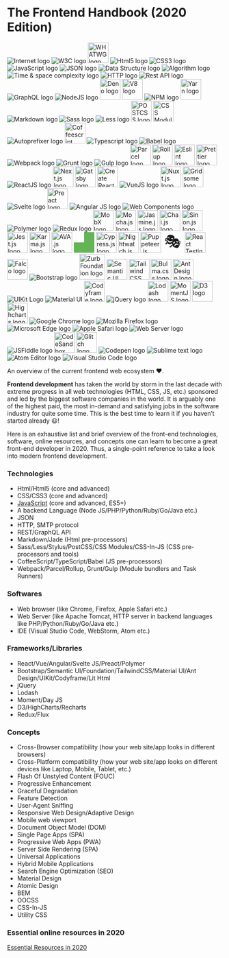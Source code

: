 # The Frontend Handbook (2020 Edition)

![Internet logo](https://img.icons8.com/color/48/000000/internet.png "Internet")
![W3C logo](https://img.icons8.com/ios-filled/48/000000/w3c.png "W3C")
<img src="https://api.iconify.design/logos:whatwg.svg" alt="WHATWG logo" title="WHATWG" height="48" width="48" />
![Html5 logo](https://img.icons8.com/color/48/000000/html-5.png "HTML5")
![CSS3 logo](https://img.icons8.com/color/48/000000/css3.png "CSS3")
![JavaScript logo](https://img.icons8.com/color/48/000000/javascript.png "JavaScript")
![JSON logo](https://img.icons8.com/office/48/000000/json.png "JSON")
![Data Structure logo](https://img.icons8.com/material-two-tone/48/000000/data-.png "Data Structure")
![Algorithm logo](https://img.icons8.com/fluent/48/000000/flow-chart.png "Algorithm")
![Time & space complexity logo](https://img.icons8.com/officel/48/000000/rocket.png "Time & space complexity")
![HTTP logo](https://img.icons8.com/plasticine/48/000000/domain.png "HTTP")
![Rest API logo](https://img.icons8.com/nolan/48/api-settings.png "Rest API")
![GraphQL logo](https://img.icons8.com/color/48/000000/graphql.png "GraphQL")
![NodeJS logo](https://img.icons8.com/color/48/000000/nodejs.png "NodeJS")
<img src="https://api.iconify.design/cib:deno.svg" alt="Deno logo" title="Deno" height="48" width="48" />
<img src="https://api.iconify.design/logos:v8.svg" alt="V8 logo" title="V8" height="48" width="48" />
![NPM logo](https://img.icons8.com/color/48/000000/npm.png "NPM")
<img src="https://api.iconify.design/logos:yarn.svg" alt="Yarn logo" title="Yarn" height="48" width="48" />
![Markdown logo](https://img.icons8.com/office/48/000000/markdown.png "Markdown")
![Sass logo](https://img.icons8.com/color/48/000000/sass.png "Sass")
![Less logo](https://img.icons8.com/windows/48/000000/less-logo.png "Less")
<img src="https://postcss.org/_/web_modules/Hero/postcss.svg" alt="POSTCSS logo" title="POSTCSS" width="48" height="48" />
<img src="https://raw.githubusercontent.com/css-modules/logos/master/css-modules-logo.png" alt="CSS Modules logo" title="CSS Modules" width="48" height="48" />
![Autoprefixer logo](https://img.icons8.com/windows/48/000000/autoprefixer.png "Autoprefixer")
<img src="https://api.iconify.design/logos:coffeescript.svg" alt="Coffeescript logo" title="Coffeescript" height="48" width="48" />
![Typescript logo](https://img.icons8.com/color/48/000000/typescript.png "Typescript")
![Babel logo](https://img.icons8.com/dusk/48/000000/babel.png "Babel")
![Webpack logo](https://img.icons8.com/dusk/48/000000/webpack.png "Webpack")
![Grunt logo](https://img.icons8.com/windows/48/000000/grunt.png "Grunt")
![Gulp logo](https://img.icons8.com/windows/48/000000/gulp.png "Gulp")
<img src="https://parceljs.org/assets/parcel-front.webp" alt="Parcel logo" title="Parcel" height="48" width="48" />
<img src="https://rollupjs.org/logo.svg" alt="Rollup logo" title="Rollup" height="48" width="48" />
<img src="https://api.iconify.design/logos:eslint.svg" alt="Eslint logo" title="Eslint" height="48" width="48" />
<img src="https://api.iconify.design/logos:prettier.svg" alt="Prettier logo" title="Prettier" height="48" width="48"  />
![ReactJS logo](https://img.icons8.com/office/48/000000/react.png "ReactJS")
<img src="https://api.iconify.design/logos:nextjs.svg" alt="Next.js logo" title="Next.js" height="48" width="48"  />
<img src="https://api.iconify.design/logos:gatsby.svg" alt="Gatsby logo" title="Gatsby" height="48" width="48" />
<img src="https://create-react-app.dev/img/logo.svg" alt="Create React App logo" title="Create React App" height="48" width="48" />
![VueJS logo](https://img.icons8.com/color/48/000000/vue-js.png "VueJS")
<img src="https://api.iconify.design/logos:nuxt.svg" alt="Nuxt.js logo" title="Nuxt.js" height="48" width="48" />
<img src="https://api.iconify.design/logos:gridsome-icon.svg" alt="Gridsome logo" title="Gridsome" height="48" width="48" />
![Svelte logo](https://img.icons8.com/doodle/48/000000/svetle.png "Svelte")
<img src="https://api.iconify.design/logos-preact.svg" alt="Preact logo" title="Preact" height="48" width="48" />
![Angular JS logo](https://img.icons8.com/color/48/000000/angularjs.png "Angular JS")
![Web Components logo](https://img.icons8.com/color/48/000000/web-components.png "Web Components")
![Polymer logo](https://img.icons8.com/color/48/000000/polymer.png "Polymer")
![Redux logo](https://img.icons8.com/color/48/000000/redux.png "Redux")
<img src="https://mobx.js.org/assets/mobx.png" alt="MobX logo" title="MobX" height="48" width="48" />
<img src="https://api.iconify.design/logos:mocha.svg" alt="Mocha.js logo" title="Mocha.js" height="48" width="48" />
<img src="https://api.iconify.design/logos:jasmine.svg" alt="Jasmine.js logo" title="Jasmine.js" height="48" width="48" />
<img src="https://api.iconify.design/logos:chai.svg" alt="Chai.js logo" title="Chai.js" height="48" width="48" />
<img src="https://sinonjs.org/assets/images/logo.png" alt="Sinon.js logo" title="Sinon.js" height="48" width="48" />
<img src="https://api.iconify.design/logos:jest.svg" alt="Jest.js logo" title="Jest.js" height="48" width="48" />
<img src="https://api.iconify.design/logos:karma.svg" alt="Karma.js logo" title="Karma.js" height="48" width="48" />
<img src="https://api.iconify.design/logos:ava.svg" alt="AVA.js logo" title="AVA.js" height="48" width="48" />
<img src="data:image/svg+xml,%3Csvg xmlns:dc='http://purl.org/dc/elements/1.1/' xmlns:cc='http://creativecommons.org/ns%23' xmlns:rdf='http://www.w3.org/1999/02/22-rdf-syntax-ns%23' xmlns:svg='http://www.w3.org/2000/svg' xmlns='http://www.w3.org/2000/svg' xmlns:xlink='http://www.w3.org/1999/xlink' version='1.1' width='40' height='40'%3E%3Cg%3E%3Cpath d='m 0,20 20,0 0,-20 20,0 0,40 -40,0 z' style='fill:%2362b455;fill-opacity:1;fill-rule:evenodd'/%3E%3C/g%3E%3C/svg%3E%0A" alt="Wallaby.js logo" title="Wallaby.js" height="48" width="48" />
<img src="https://api.iconify.design/logos:cypress.svg" alt="Cypress.js logo" title="Cypress.js" height="48" width="48" />
<img src="https://api.iconify.design/logos:nightwatch.svg" alt="Nightwatch.js logo" title="Nightwatch.js" height="48" width="48" />
<img src="https://api.iconify.design/logos:puppeteer.svg" alt="Puppeteer.js logo" title="Puppeteer.js" height="48" width="48" />
<span title="Playwright" style="align-items: center; display: inline-flex; font-size: 2.5em; height: 48px; justify-content: center; width: 48px;vertical-align: bottom;">🎭</span>
<img src="https://testing-library.com/img/octopus-64x64.png" alt="React Testing Library logo" title="React Testing Library" height="48" width="48" />
<img src="https://getfal.co/img/logo.svg" alt="Falco logo" title="Falco" height="48" width="48" />
![Bootstrap logo](https://img.icons8.com/color/48/000000/bootstrap.png "Bootstrap")
<img src="https://get.foundation/assets/img/homepage/responsive-through-and-through.svg" alt="Zurb Foundation logo" title="Zurb Foundation" height="60" width="60" />
<img src="https://semantic-ui.com/images/logo.png" alt="Semantic UI logo" title="Semantic UI" height="48" width="48" />
<img src="https://api.iconify.design/logos-tailwindcss-icon.svg" alt="Tailwind CSS logo" title="Tailwind CSS" height="48" width="48" />
<img src="https://api.iconify.design/logos:bulma.svg" alt="Bulma.css logo" title="Bulma.css" height="48" width="48" />
<img src="https://gw.alipayobjects.com/zos/rmsportal/KDpgvguMpGfqaHPjicRK.svg" alt="Ant Design logo" title="Ant Design" height="48" width="48" />
![UIKit Logo](https://img.icons8.com/windows/48/000000/uikit.png "UIKit")
![Material UI](https://img.icons8.com/color/48/000000/material-ui.png "Material UI")
<img src="https://codyhouse.co/demo/style-guide-template/assets/branding/touch-icon-2.jpg" alt="Codyframe logo" title="Codyframe" height="48" width="48" />
![jQuery logo](https://img.icons8.com/ios-filled/48/000000/jquery.png "jQuery")
<img src="https://api.iconify.design/logos:lodash.svg" alt="Lodash logo" title="Lodash" width="48" height="48" />
<img src="https://api.iconify.design/logos:momentjs.svg" alt="MomentJS logo" title="MomentJS" width="48" height="48" />
<img src="https://api.iconify.design/logos:d3.svg" alt="D3 logo" title="D3" width="48" height="48" />
<img src="https://api.iconify.design/logos:highcharts.svg" alt="Highcharts logo" title="Highcharts" height="48" width="48" />
![Google Chrome logo](https://img.icons8.com/color/48/000000/chrome--v1.png "Google Chrome")
![Mozilla Firefox logo](https://img.icons8.com/color/48/000000/firefox.png "Mozilla Firefox")
![Microsoft Edge logo](https://img.icons8.com/fluent/48/000000/ms-edge-new.png "Microsoft Edge")
![Apple Safari logo](https://img.icons8.com/color/48/000000/safari--v1.png "Apple Safari")
![Web Server logo](https://img.icons8.com/dusk/48/000000/server.png "Web Server")
![JSFiddle logo](https://img.icons8.com/color/48/000000/jsfiddle.png "JSFiddle")
<img src="https://api.iconify.design/cib:codesandbox.svg" alt="CodeSandbox logo" title="CodeSandbox" height="48" width="48" />
<img src="https://cdn.glitch.com/2bdfb3f8-05ef-4035-a06e-2043962a3a13%2Flogo-night.svg" alt="Glitch logo" title="Glitch" height="48" width="48" />
![Codepen logo](https://img.icons8.com/ios-filled/48/000000/codepen.png "Codepen")
![Sublime text logo](https://img.icons8.com/color/48/000000/sublime-text.png "Sublime Text")
![Atom Editor logo](https://img.icons8.com/color/48/000000/atom-editor.png "Atom Editor")
![Visual Studio Code logo](https://img.icons8.com/fluent/48/000000/visual-studio-code-2019.png "Visual Studio Code")

An overview of the current frontend web ecosystem ❤️.

**Frontend development** has taken the world by storm in the last decade with extreme progress in all web technologies (HTML, CSS, JS, etc.) sponsored and led by the biggest software companies in the world. It is arguably one of the highest paid, the most in-demand and satisfying jobs in the software industry for quite some time. This is the best time to learn it if you haven’t started already 😃!

Here is an exhaustive list and brief overview of the front-end technologies, software, online resources, and concepts one can learn to become a great front-end developer in 2020. Thus, a single-point reference to take a look into modern frontend development.

### Technologies

-   Html/Html5 (core and advanced)
-   CSS/CSS3 (core and advanced)
-   [JavaScript](JavaScript?id=what-is-javascript) (core and advanced, ES5+)
-   A backend Language (Node JS/PHP/Python/Ruby/Go/Java etc.)
-   JSON
-   HTTP, SMTP protocol
-   REST/GraphQL API
-   Markdown/Jade (Html pre-processors)
-   Sass/Less/Stylus/PostCSS/CSS Modules/CSS-In-JS (CSS pre-processors and tools)
-   CoffeeScript/TypeScript/Babel (JS pre-processors)
-   Webpack/Parcel/Rollup, Grunt/Gulp (Module bundlers and Task Runners)

### Softwares

-   Web browser (like Chrome, Firefox, Apple Safari etc.)
-   Web Server (like Apache Tomcat, HTTP server in backend languages like PHP/Python/Ruby/Go/Java etc.)
-   IDE (Visual Studio Code, WebStorm, Atom etc.)

### Frameworks/Libraries

-   React/Vue/Angular/Svelte JS/Preact/Polymer
-   Bootstrap/Semantic UI/Foundation/TailwindCSS/Material UI/Ant Design/UIKit/Codyframe/Lit Html
-   jQuery
-   Lodash
-   Moment/Day JS
-   D3/HighCharts/Recharts
-   Redux/Flux

### Concepts

-   Cross-Browser compatibility (how your web site/app looks in different browsers)
-   Cross-Platform compatibility (how your web site/app looks on different devices like Laptop, Mobile, Tablet, etc.)
-   Flash Of Unstyled Content (FOUC)
-   Progressive Enhancement
-   Graceful Degradation
-   Feature Detection
-   User-Agent Sniffing
-   Responsive Web Design/Adaptive Design
-   Mobile web viewport
-   Document Object Model (DOM)
-   Single Page Apps (SPA)
-   Progressive Web Apps (PWA)
-   Server Side Rendering (SPA)
-   Universal Applications
-   Hybrid Mobile Applications
-   Search Engine Optimization (SEO)
-   Material Design
-   Atomic Design
-   BEM
-   OOCSS
-   CSS-In-JS
-   Utility CSS

### Essential online resources in 2020

[Essential Resources in 2020](essential-frontend-resources-in-2020.md?id=essential-frontend-resources-in-2019)
